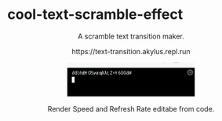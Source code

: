 # cool-text-scramble-effect
<p align="center">A scramble text transition maker.</p>

<p align="center">https://text-transition.akylus.repl.run</p>
<p align="center"><img src="transition.gif"></p>

<p align="center">Render Speed and Refresh Rate editabe from code.</p>
